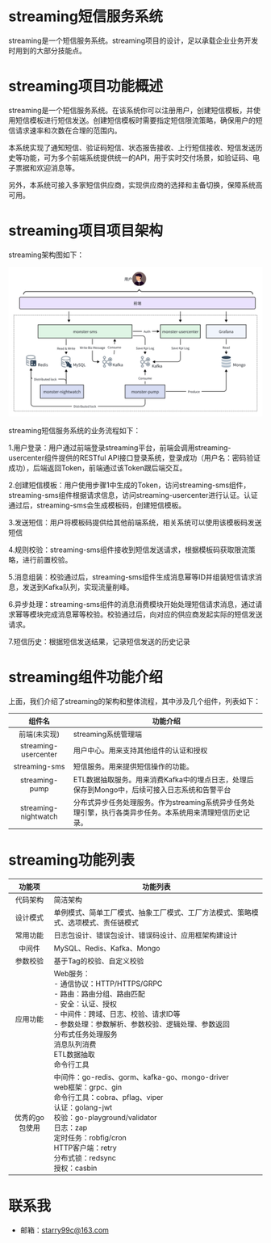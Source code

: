 # streaming短信服务系统
streaming是一个短信服务系统。streaming项目的设计，足以承载企业业务开发时用到的大部分技能点。



# streaming项目功能概述
streaming是一个短信服务系统。在该系统你可以注册用户，创建短信模板，并使用短信模板进行短信发送。创建短信模板时需要指定短信限流策略，确保用户的短信请求速率和次数在合理的范围内。

本系统实现了通知短信、验证码短信、状态报告接收、上行短信接收、短信发送历史等功能，可为多个前端系统提供统一的API，用于实时交付场景，如验证码、电子票据和欢迎消息等。

另外，本系统可接入多家短信供应商，实现供应商的选择和主备切换，保障系统高可用。

# streaming项目项目架构
streaming架构图如下：

![high_level.png](docs/high_level.png)

streaming短信服务系统的业务流程如下：

1.用户登录：用户通过前端登录streaming平台，前端会调用streaming-usercenter组件提供的RESTful API接口登录系统，登录成功（用户名：密码验证成功），后端返回Token，前端通过该Token跟后端交互。

2.创建短信模板：用户使用步骤1中生成的Token，访问streaming-sms组件，streaming-sms组件根据请求信息，访问streaming-usercenter进行认证。认证通过后，streaming-sms会生成模板码，创建短信模板。

3.发送短信：用户将模板码提供给其他前端系统，相关系统可以使用该模板码发送短信

4.规则校验：streaming-sms组件接收到短信发送请求，根据模板码获取限流策略，进行前置校验。

5.消息组装：校验通过后，streaming-sms组件生成消息幂等ID并组装短信请求消息，发送到Kafka队列，实现流量削峰。

6.异步处理：streaming-sms组件的消息消费模块开始处理短信请求消息，通过请求幂等模块完成消息幂等校验。校验通过后，向对应的供应商发起实际的短信发送请求。

7.短信历史：根据短信发送结果，记录短信发送的历史记录





# streaming组件功能介绍
上面，我们介绍了streaming的架构和整体流程，其中涉及几个组件，列表如下：

| **组件名** | **功能介绍** |
| :---: | --- |
| 前端(未实现) | streaming系统管理端 |
| streaming-usercenter | 用户中心。用来支持其他组件的认证和授权 |
| streaming-sms | 短信服务。用来提供短信操作的功能。 |
| streaming-pump | ETL数据抽取服务。用来消费Kafka中的埋点日志，处理后保存到Mongo中，后续可接入日志系统和告警平台 |
| streaming-nightwatch | 分布式异步任务处理服务。作为streaming系统异步任务处理引擎，执行各类异步任务。本系统用来清理短信历史记录。 |


# streaming功能列表
| **功能项** | **功能列表**                                                                                                                                                                                                                 |
| :---: |--------------------------------------------------------------------------------------------------------------------------------------------------------------------------------------------------------------------------|
| 代码架构 | 简洁架构                                                                                                                                                                                                                     |
| 设计模式 | 单例模式、简单工厂模式、抽象工厂模式、工厂方法模式、策略模式、选项模式、责任链模式                                                                                                                                                                                |
| 常用功能 | 日志包设计、错误包设计、错误码设计、应用框架构建设计                                                                                                                                                                                               |
| 中间件 | MySQL、Redis、Kafka、Mongo                                                                                                                                                                                                  |
| 参数校验 | 基于Tag的校验、自定义校验                                                                                                                                                                                                           |
| 应用功能 | Web服务：<br/>- 通信协议：HTTP/HTTPS/GRPC<br/>- 路由：路由分组、路由匹配<br/>- 安全：认证、授权<br/>- 中间件：跨域、日志、校验、请求ID等<br/>- 参数处理：参数解析、参数校验、逻辑处理、参数返回<br/>分布式任务处理服务<br/>消息队列消费<br/>ETL数据抽取<br/>命令行工具                                              |
| 优秀的go包使用 | 中间件：go-redis、gorm、kafka-go、mongo-driver<br/>web框架：grpc、gin<br/>命令行工具：cobra、pflag、viper<br/>认证：golang-jwt<br/>校验：go-playground/validator<br/>日志：zap<br/>定时任务：robfig/cron<br/>HTTP客户端：retry<br/>分布式锁：redsync<br/>授权：casbin |


# 联系我
- 邮箱：starry99c@163.com








